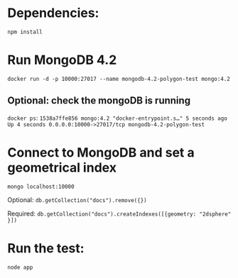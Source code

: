 # Dependencies:
`npm install`

# Run MongoDB 4.2
`docker run -d -p 10000:27017 --name mongodb-4.2-polygon-test mongo:4.2`

## Optional: check the mongoDB is running
`docker ps`:
`1538a7ffe856 mongo:4.2 "docker-entrypoint.s…" 5 seconds ago Up 4 seconds 0.0.0.0:10000->27017/tcp mongodb-4.2-polygon-test`

# Connect to MongoDB and set a geometrical index
`mongo localhost:10000`

Optional:
`db.getCollection("docs").remove({})`

Required:
`db.getCollection("docs").createIndexes([{geometry: "2dsphere" }])`

# Run the test:
`node app`
